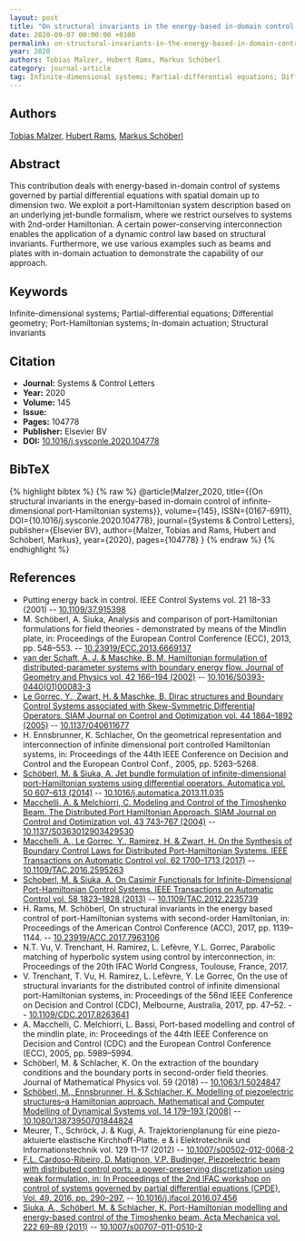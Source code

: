 ```yaml
---
layout: post
title: "On structural invariants in the energy-based in-domain control of infinite-dimensional port-Hamiltonian systems"
date: 2020-09-07 00:00:00 +0100
permalink: on-structural-invariants-in-the-energy-based-in-domain-control-of-infinite-dimensional-port-hamiltonian-systems
year: 2020
authors: Tobias Malzer, Hubert Rams, Markus Schöberl
category: journal-article
tag: Infinite-dimensional systems; Partial-differential equations; Differential geometry; Port-Hamiltonian systems; In-domain actuation; Structural invariants
---
```

 
## Authors
[Tobias Malzer](authors/tobias-malzer), [Hubert Rams](authors/hubert-rams), [Markus Schöberl](authors/markus-schoberl)
 
## Abstract
This contribution deals with energy-based in-domain control of systems governed by partial differential equations with spatial domain up to dimension two. We exploit a port-Hamiltonian system description based on an underlying jet-bundle formalism, where we restrict ourselves to systems with 2nd-order Hamiltonian. A certain power-conserving interconnection enables the application of a dynamic control law based on structural invariants. Furthermore, we use various examples such as beams and plates with in-domain actuation to demonstrate the capability of our approach.
 
## Keywords
Infinite-dimensional systems; Partial-differential equations; Differential geometry; Port-Hamiltonian systems; In-domain actuation; Structural invariants
 
## Citation
- **Journal:** Systems &amp; Control Letters
- **Year:** 2020
- **Volume:** 145
- **Issue:** 
- **Pages:** 104778
- **Publisher:** Elsevier BV
- **DOI:** [10.1016/j.sysconle.2020.104778](https://doi.org/10.1016/j.sysconle.2020.104778)
 
## BibTeX
{% highlight bibtex %}
{% raw %}
@article{Malzer_2020,
  title={{On structural invariants in the energy-based in-domain control of infinite-dimensional port-Hamiltonian systems}},
  volume={145},
  ISSN={0167-6911},
  DOI={10.1016/j.sysconle.2020.104778},
  journal={Systems &amp; Control Letters},
  publisher={Elsevier BV},
  author={Malzer, Tobias and Rams, Hubert and Schöberl, Markus},
  year={2020},
  pages={104778}
}
{% endraw %}
{% endhighlight %}
 
## References
- Putting energy back in control. IEEE Control Systems vol. 21 18–33 (2001) -- [10.1109/37.915398](https://doi.org/10.1109/37.915398)
- M. Schöberl, A. Siuka, Analysis and comparison of port-Hamiltonian formulations for field theories - demonstrated by means of the Mindlin plate, in: Proceedings of the European Control Conference (ECC), 2013, pp. 548–553. -- [10.23919/ECC.2013.6669137](https://doi.org/10.23919/ECC.2013.6669137)
- [van der Schaft, A. J. & Maschke, B. M. Hamiltonian formulation of distributed-parameter systems with boundary energy flow. Journal of Geometry and Physics vol. 42 166–194 (2002)](hamiltonian-formulation-of-distributed-parameter-systems-with-boundary-energy-flow) -- [10.1016/S0393-0440(01)00083-3](https://doi.org/10.1016/S0393-0440(01)00083-3)
- [Le Gorrec, Y., Zwart, H. & Maschke, B. Dirac structures and Boundary Control Systems associated with Skew-Symmetric Differential Operators. SIAM Journal on Control and Optimization vol. 44 1864–1892 (2005)](dirac-structures-and-boundary-control-systems-associated-with-skew-symmetric-differential-operators) -- [10.1137/040611677](https://doi.org/10.1137/040611677)
- H. Ennsbrunner, K. Schlacher, On the geometrical representation and interconnection of infinite dimensional port controlled Hamiltonian systems, in: Proceedings of the 44th IEEE Conference on Decision and Control and the European Control Conf., 2005, pp. 5263–5268.
- [Schöberl, M. & Siuka, A. Jet bundle formulation of infinite-dimensional port-Hamiltonian systems using differential operators. Automatica vol. 50 607–613 (2014)](jet-bundle-formulation-of-infinite-dimensional-port-hamiltonian-systems-using-differential-operators) -- [10.1016/j.automatica.2013.11.035](https://doi.org/10.1016/j.automatica.2013.11.035)
- [Macchelli, A. & Melchiorri, C. Modeling and Control of the Timoshenko Beam. The Distributed Port Hamiltonian Approach. SIAM Journal on Control and Optimization vol. 43 743–767 (2004)](modeling-and-control-of-the-timoshenko-beam-the-distributed-port-hamiltonian-approach) -- [10.1137/S0363012903429530](https://doi.org/10.1137/S0363012903429530)
- [Macchelli, A., Le Gorrec, Y., Ramirez, H. & Zwart, H. On the Synthesis of Boundary Control Laws for Distributed Port-Hamiltonian Systems. IEEE Transactions on Automatic Control vol. 62 1700–1713 (2017)](on-the-synthesis-of-boundary-control-laws-for-distributed-port-hamiltonian-systems) -- [10.1109/TAC.2016.2595263](https://doi.org/10.1109/TAC.2016.2595263)
- [Schoberl, M. & Siuka, A. On Casimir Functionals for Infinite-Dimensional Port-Hamiltonian Control Systems. IEEE Transactions on Automatic Control vol. 58 1823–1828 (2013)](on-casimir-functionals-for-infinite-dimensional-port-hamiltonian-control-systems) -- [10.1109/TAC.2012.2235739](https://doi.org/10.1109/TAC.2012.2235739)
- H. Rams, M. Schöberl, On structural invariants in the energy based control of port-Hamiltonian systems with second-order Hamiltonian, in: Proceedings of the American Control Conference (ACC), 2017, pp. 1139–1144. -- [10.23919/ACC.2017.7963106](https://doi.org/10.23919/ACC.2017.7963106)
- N.T. Vu, V. Trenchant, H. Ramirez, L. Lefèvre, Y.L. Gorrec, Parabolic matching of hyperbolic system using control by interconnection, in: Proceedings of the 20th IFAC World Congress, Toulouse, France, 2017.
- V. Trenchant, T. Vu, H. Ramirez, L. Lefèvre, Y. Le Gorrec, On the use of structural invariants for the distributed control of infinite dimensional port-Hamiltonian systems, in: Proceedings of the 56nd IEEE Conference on Decision and Control (CDC), Melbourne, Australia, 2017, pp. 47–52. -- [10.1109/CDC.2017.8263641](https://doi.org/10.1109/CDC.2017.8263641)
- A. Macchelli, C. Melchiorri, L. Bassi, Port-based modelling and control of the mindlin plate, in: Proceedings of the 44th IEEE Conference on Decision and Control (CDC) and the European Control Conference (ECC), 2005, pp. 5989–5994.
- Schöberl, M. & Schlacher, K. On the extraction of the boundary conditions and the boundary ports in second-order field theories. Journal of Mathematical Physics vol. 59 (2018) -- [10.1063/1.5024847](https://doi.org/10.1063/1.5024847)
- [Schöberl, M., Ennsbrunner, H. & Schlacher, K. Modelling of piezoelectric structures–a Hamiltonian approach. Mathematical and Computer Modelling of Dynamical Systems vol. 14 179–193 (2008)](modelling-of-piezoelectric-structures-a-hamiltonian-approach) -- [10.1080/13873950701844824](https://doi.org/10.1080/13873950701844824)
- Meurer, T., Schröck, J. & Kugi, A. Trajektorienplanung für eine piezo-aktuierte elastische Kirchhoff-Platte. e &amp; i Elektrotechnik und Informationstechnik vol. 129 11–17 (2012) -- [10.1007/s00502-012-0068-2](https://doi.org/10.1007/s00502-012-0068-2)
- [F.L. Cardoso-Ribeiro, D. Matignon, V.P. Budinger, Piezoelectric beam with distributed control ports: a power-preserving discretization using weak formulation, in: In Proceedings of the 2nd IFAC workshop on control of systems governed by partial differential equations (CPDE), Vol. 49, 2016, pp. 290–297.](piezoelectric-beam-with-distributed-control-ports-a-power-preserving-discretization-using-weak-formulation) -- [10.1016/j.ifacol.2016.07.456](https://doi.org/10.1016/j.ifacol.2016.07.456)
- [Siuka, A., Schöberl, M. & Schlacher, K. Port-Hamiltonian modelling and energy-based control of the Timoshenko beam. Acta Mechanica vol. 222 69–89 (2011)](port-hamiltonian-modelling-and-energy-based-control-of-the-timoshenko-beam) -- [10.1007/s00707-011-0510-2](https://doi.org/10.1007/s00707-011-0510-2)

